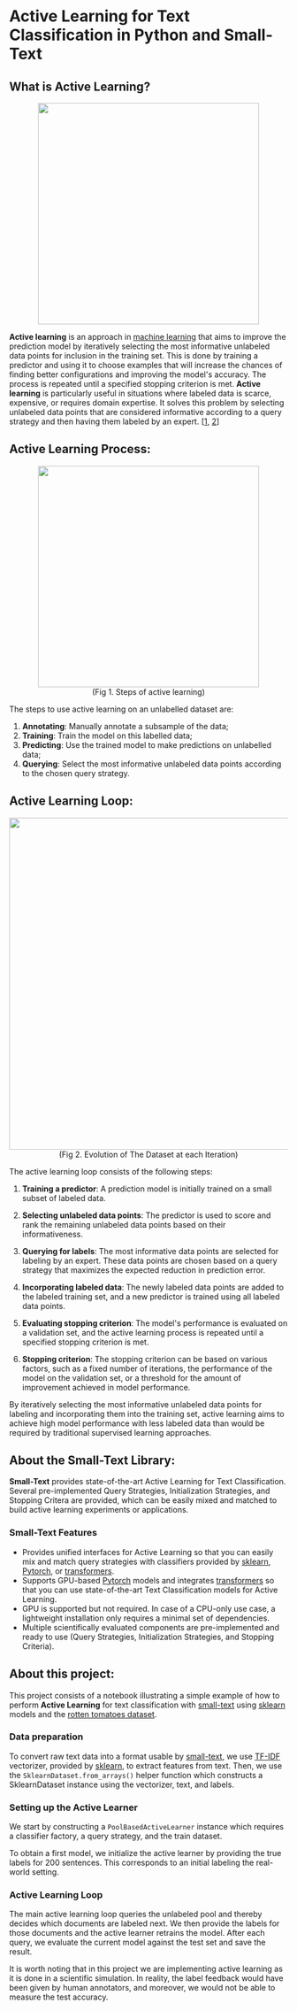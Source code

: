 # Active Learning for Text Classification in Python and Small-Text

## What is **Active Learning**?

<p align="center" >
  <img src="https://lh3.googleusercontent.com/drive-viewer/AAOQEOTx7S6Y-OrLb1bV8KBJpLqPVsG7pRV5s9EW8_6cX6Wipn6k1fbNzOtYNJSu-YfztetB8D0i26__t4o_dtwgvJAG9Qfr4g=w1920-h961" width="400">
  
</p>

**Active learning** is an approach in [machine learning](https://en.wikipedia.org/wiki/Machine_learning) that aims to improve the prediction model by iteratively selecting the most informative unlabeled data points for inclusion in the training set. 
This is done by training a predictor and using it to choose examples that will increase the chances of finding better configurations and improving the model's accuracy. The process is repeated until a specified stopping criterion is met. 
**Active learning** is particularly useful in situations where labeled data is scarce, expensive, or requires domain expertise. 
It solves this problem by selecting unlabeled data points that are considered informative according to a query strategy and then having them labeled by an expert. [[1](https://arxiv.org/pdf/1905.10336.pdf), [2](https://arxiv.org/pdf/2107.10314.pdf)]

## Active Learning Process:

<p align="center" >
  <img src="https://lh3.googleusercontent.com/drive-viewer/AAOQEORNch-F36ROGEBY6eFr1LhxK96tJqtFRvZUwpZ-iEdIeDBrjSp4n5CV3o5kGeDFKwILgxleVo9PpbTuBB_2SSO7LF3liw=w1920-h961" width="400">
  <br>
  (Fig 1. Steps of active learning)
</p>

The steps to use active learning on an unlabelled dataset are: 
1. **Annotating**: Manually annotate a subsample of the data;
2. **Training**: Train the model on this labelled data;
3. **Predicting**: Use the trained model to make predictions on unlabelled data;
4. **Querying**: Select the most informative unlabeled data points according to the chosen query strategy.

## Active Learning Loop:
<p align="center" >
  <img src="https://lh3.googleusercontent.com/u/2/drive-viewer/AAOQEOROg4eT3g41F_OpaqlGOwNilXvHEj4DcQoSG8WBnCgbuM4LKk8KEWqRRWf4GviP1ARS4D1u9igaeLhXnQqBeH-pUvsvRQ=w1920-h961" width="600">
  <br>
  (Fig 2. Evolution of The Dataset at each Iteration)
</p>

The active learning loop consists of the following steps:

1. **Training a predictor**: A prediction model is initially trained on a small subset of labeled data.

2. **Selecting unlabeled data points**: The predictor is used to score and rank the remaining unlabeled data points based on their informativeness.

3. **Querying for labels**: The most informative data points are selected for labeling by an expert. These data points are chosen based on a query strategy that maximizes the expected reduction in prediction error.

3. **Incorporating labeled data**: The newly labeled data points are added to the labeled training set, and a new predictor is trained using all labeled data points.

4. **Evaluating stopping criterion**: The model's performance is evaluated on a validation set, and the active learning process is repeated until a specified stopping criterion is met.

5. **Stopping criterion**: The stopping criterion can be based on various factors, such as a fixed number of iterations, the performance of the model on the validation set, or a threshold for the amount of improvement achieved in model performance.

By iteratively selecting the most informative unlabeled data points for labeling and incorporating them into the training set, active learning aims to achieve high model performance with less labeled data than would be required by traditional supervised learning approaches.

## About the Small-Text Library:

**Small-Text** provides state-of-the-art Active Learning for Text Classification. Several pre-implemented Query Strategies, Initialization Strategies, and Stopping Critera are provided, which can be easily mixed and matched to build active learning experiments or applications.

###  Small-Text Features
 - Provides unified interfaces for Active Learning so that you can easily mix and match query strategies with classifiers provided by [sklearn](https://scikit-learn.org/), [Pytorch](https://pytorch.org/), or [transformers](https://github.com/huggingface/transformers).
 - Supports GPU-based [Pytorch](https://pytorch.org/) models and integrates [transformers](https://github.com/huggingface/transformers) so that you can use state-of-the-art Text Classification models for Active Learning.
 - GPU is supported but not required. In case of a CPU-only use case, a lightweight installation only requires a minimal set of dependencies.
 - Multiple scientifically evaluated components are pre-implemented and ready to use (Query Strategies, Initialization Strategies, and Stopping Criteria).

## About this project:

This project consists of a notebook illustrating a simple example of how to perform **Active Learning** for text classification with [small-text](https://github.com/webis-de/small-text/tree/v1.3.0) using [sklearn](https://scikit-learn.org/) models and the [rotten tomatoes dataset](https://huggingface.co/datasets/rotten_tomatoes).

### Data preparation

To convert raw text data into a format usable by [small-text](https://github.com/webis-de/small-text/tree/v1.3.0), we use [TF-IDF](https://en.wikipedia.org/wiki/Tf%E2%80%93idf) vectorizer, provided by [sklearn](https://scikit-learn.org/), to extract features from text. Then, we use the `SklearnDataset.from_arrays()` helper function which constructs a SklearnDataset instance using the vectorizer, text, and labels.

### Setting up the Active Learner
We start by constructing a `PoolBasedActiveLearner` instance which requires a classifier factory, a query strategy, and the train dataset.

To obtain a first model, we initialize the active learner by providing the true labels for 200 sentences. This corresponds to an initial labeling the real-world setting.

### Active Learning Loop

The main active learning loop queries the unlabeled pool and thereby decides which documents are labeled next. We then provide the labels for those documents and the active learner retrains the model. After each query, we evaluate the current model against the test set and save the result.

It is worth noting that in this project we are implementing active learning as it is done in a scientific simulation. In reality, the label feedback would have been given by human annotators, and moreover, we would not be able to measure the test accuracy.


